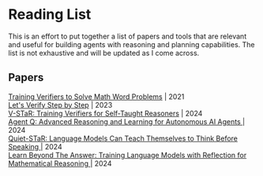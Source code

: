 # Reading List

This is an effort to put together a list of papers and tools that
are relevant and useful for building agents with reasoning and planning 
capabilities. The list is not exhaustive and will be updated as I come across.

## Papers

[Training Verifiers to Solve Math Word Problems](https://arxiv.org/abs/2110.14168) | 2021 <br/>
[Let's Verify Step by Step](https://arxiv.org/abs/2305.20050) | 2023 <br/>
[V-STaR: Training Verifiers for Self-Taught Reasoners](https://arxiv.org/abs/2402.06457) | 2024 <br/>
[Agent Q: Advanced Reasoning and Learning for Autonomous AI Agents
](https://arxiv.org/abs/2408.07199) | 2024 <br/>
[Quiet-STaR: Language Models Can Teach Themselves to Think Before Speaking
](https://arxiv.org/abs/2403.09629) | 2024 <br/>
[Learn Beyond The Answer: Training Language Models with Reflection for Mathematical Reasoning
](https://arxiv.org/abs/2406.12050) | 2024 <br/>

